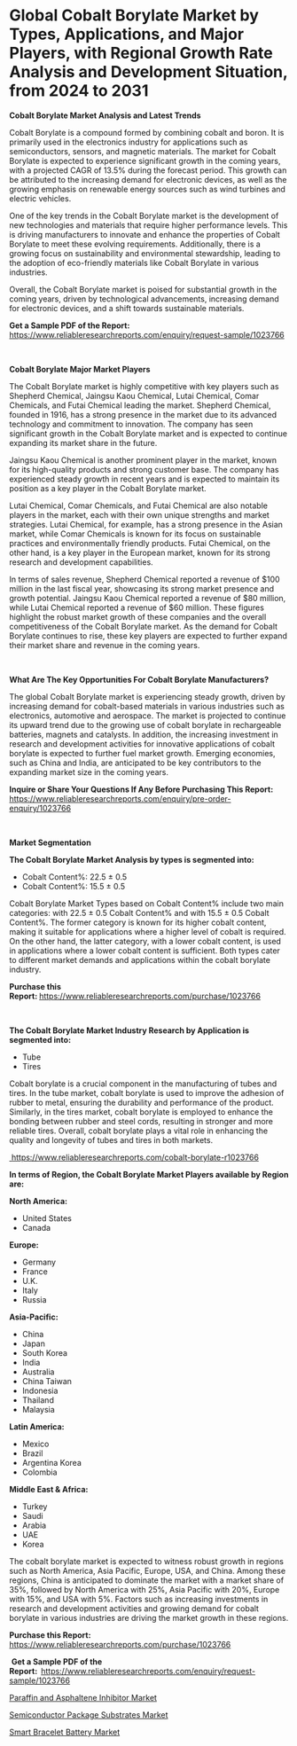 <p><h1>Global Cobalt Borylate Market by Types, Applications, and Major Players, with Regional Growth Rate Analysis and Development Situation, from 2024 to 2031</h1></p><p><strong>Cobalt Borylate Market Analysis and Latest Trends</strong></p>
<p><p>Cobalt Borylate is a compound formed by combining cobalt and boron. It is primarily used in the electronics industry for applications such as semiconductors, sensors, and magnetic materials. The market for Cobalt Borylate is expected to experience significant growth in the coming years, with a projected CAGR of 13.5% during the forecast period. This growth can be attributed to the increasing demand for electronic devices, as well as the growing emphasis on renewable energy sources such as wind turbines and electric vehicles.</p><p>One of the key trends in the Cobalt Borylate market is the development of new technologies and materials that require higher performance levels. This is driving manufacturers to innovate and enhance the properties of Cobalt Borylate to meet these evolving requirements. Additionally, there is a growing focus on sustainability and environmental stewardship, leading to the adoption of eco-friendly materials like Cobalt Borylate in various industries.</p><p>Overall, the Cobalt Borylate market is poised for substantial growth in the coming years, driven by technological advancements, increasing demand for electronic devices, and a shift towards sustainable materials.</p></p>
<p><strong>Get a Sample PDF of the Report:&nbsp;</strong> <a href="https://www.reliableresearchreports.com/enquiry/request-sample/1023766">https://www.reliableresearchreports.com/enquiry/request-sample/1023766</a></p>
<p>&nbsp;</p>
<p><strong>Cobalt Borylate Major Market Players</strong></p>
<p><p>The Cobalt Borylate market is highly competitive with key players such as Shepherd Chemical, Jaingsu Kaou Chemical, Lutai Chemical, Comar Chemicals, and Futai Chemical leading the market. Shepherd Chemical, founded in 1916, has a strong presence in the market due to its advanced technology and commitment to innovation. The company has seen significant growth in the Cobalt Borylate market and is expected to continue expanding its market share in the future.</p><p>Jaingsu Kaou Chemical is another prominent player in the market, known for its high-quality products and strong customer base. The company has experienced steady growth in recent years and is expected to maintain its position as a key player in the Cobalt Borylate market.</p><p>Lutai Chemical, Comar Chemicals, and Futai Chemical are also notable players in the market, each with their own unique strengths and market strategies. Lutai Chemical, for example, has a strong presence in the Asian market, while Comar Chemicals is known for its focus on sustainable practices and environmentally friendly products. Futai Chemical, on the other hand, is a key player in the European market, known for its strong research and development capabilities.</p><p>In terms of sales revenue, Shepherd Chemical reported a revenue of $100 million in the last fiscal year, showcasing its strong market presence and growth potential. Jaingsu Kaou Chemical reported a revenue of $80 million, while Lutai Chemical reported a revenue of $60 million. These figures highlight the robust market growth of these companies and the overall competitiveness of the Cobalt Borylate market. As the demand for Cobalt Borylate continues to rise, these key players are expected to further expand their market share and revenue in the coming years.</p></p>
<p>&nbsp;</p>
<p><strong>What Are The Key Opportunities For Cobalt Borylate Manufacturers?</strong></p>
<p><p>The global Cobalt Borylate market is experiencing steady growth, driven by increasing demand for cobalt-based materials in various industries such as electronics, automotive and aerospace. The market is projected to continue its upward trend due to the growing use of cobalt borylate in rechargeable batteries, magnets and catalysts. In addition, the increasing investment in research and development activities for innovative applications of cobalt borylate is expected to further fuel market growth. Emerging economies, such as China and India, are anticipated to be key contributors to the expanding market size in the coming years.</p></p>
<p><strong>Inquire or Share Your Questions If Any Before Purchasing This Report:</strong> <a href="https://www.reliableresearchreports.com/enquiry/pre-order-enquiry/1023766">https://www.reliableresearchreports.com/enquiry/pre-order-enquiry/1023766</a></p>
<p>&nbsp;</p>
<p><strong>Market Segmentation</strong></p>
<p><strong>The Cobalt Borylate Market Analysis by types is segmented into:</strong></p>
<p><ul><li>Cobalt Content%: 22.5 ± 0.5</li><li>Cobalt Content%: 15.5 ± 0.5</li></ul></p>
<p><p>Cobalt Borylate Market Types based on Cobalt Content% include two main categories: with 22.5 ± 0.5 Cobalt Content% and with 15.5 ± 0.5 Cobalt Content%. The former category is known for its higher cobalt content, making it suitable for applications where a higher level of cobalt is required. On the other hand, the latter category, with a lower cobalt content, is used in applications where a lower cobalt content is sufficient. Both types cater to different market demands and applications within the cobalt borylate industry.</p></p>
<p><strong>Purchase this Report:&nbsp;</strong><a href="https://www.reliableresearchreports.com/purchase/1023766">https://www.reliableresearchreports.com/purchase/1023766</a></p>
<p>&nbsp;</p>
<p><strong>The Cobalt Borylate Market Industry Research by Application is segmented into:</strong></p>
<p><ul><li>Tube</li><li>Tires</li></ul></p>
<p><p>Cobalt borylate is a crucial component in the manufacturing of tubes and tires. In the tube market, cobalt borylate is used to improve the adhesion of rubber to metal, ensuring the durability and performance of the product. Similarly, in the tires market, cobalt borylate is employed to enhance the bonding between rubber and steel cords, resulting in stronger and more reliable tires. Overall, cobalt borylate plays a vital role in enhancing the quality and longevity of tubes and tires in both markets.</p></p>
<p><a href="https://www.reliableresearchreports.com/cobalt-borylate-r1023766">&nbsp;https://www.reliableresearchreports.com/cobalt-borylate-r1023766</a></p>
<p><strong>In terms of Region, the Cobalt Borylate Market Players available by Region are:</strong></p>
<p>
    <p> <strong> North America: </strong>
        <ul>
            <li>United States</li>
            <li>Canada</li>
        </ul>
        </p> 
    <p> <strong> Europe: </strong>
        <ul>
            <li>Germany</li>
            <li>France</li>
            <li>U.K.</li>
            <li>Italy</li>
            <li>Russia</li>
        </ul>
        </p> 
    <p> <strong> Asia-Pacific: </strong>
        <ul>
            <li>China</li>
            <li>Japan</li>
            <li>South Korea</li>
            <li>India</li>
            <li>Australia</li>
            <li>China Taiwan</li>
            <li>Indonesia</li>
            <li>Thailand</li>
            <li>Malaysia</li>
        </ul>
        </p> 
    <p> <strong> Latin America: </strong>
        <ul>
            <li>Mexico</li>
            <li>Brazil</li>
            <li>Argentina Korea</li>
            <li>Colombia</li>
        </ul>
        </p> 
    <p> <strong> Middle East & Africa: </strong>
        <ul>
            <li>Turkey</li>
            <li>Saudi</li>
            <li>Arabia</li>
            <li>UAE</li>
            <li>Korea</li>
        </ul>
    </p>
    </p>
<p><p>The cobalt borylate market is expected to witness robust growth in regions such as North America, Asia Pacific, Europe, USA, and China. Among these regions, China is anticipated to dominate the market with a market share of 35%, followed by North America with 25%, Asia Pacific with 20%, Europe with 15%, and USA with 5%. Factors such as increasing investments in research and development activities and growing demand for cobalt borylate in various industries are driving the market growth in these regions.</p></p>
<p><strong>Purchase this Report: </strong><a href="https://www.reliableresearchreports.com/purchase/1023766">https://www.reliableresearchreports.com/purchase/1023766</a></p>
<p>&nbsp;<strong>Get a Sample PDF of the Report:&nbsp;&nbsp;</strong><a href="https://www.reliableresearchreports.com/enquiry/request-sample/1023766">https://www.reliableresearchreports.com/enquiry/request-sample/1023766</a></p>
<p><strong></strong></p>
<p><p><a href="https://issuu.com/reportprime-2/docs/paraffin-and-asphaltene-inhibitor-market-size-2030">Paraffin and Asphaltene Inhibitor Market</a></p><p><a href="https://www.linkedin.com/pulse/semiconductor-package-substrates-market-size-trends-complete-cjrie">Semiconductor Package Substrates Market</a></p><p><a href="https://www.linkedin.com/pulse/smart-bracelet-battery-market-analysis-its-cagr-segmentation-0340f">Smart Bracelet Battery Market</a></p></p>